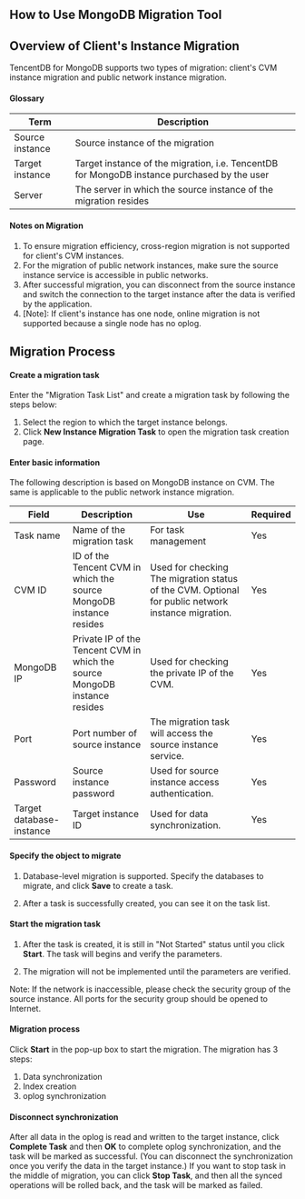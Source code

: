## How to Use MongoDB Migration Tool
## Overview of Client's Instance Migration
TencentDB for MongoDB supports two types of migration: client's CVM instance migration and public network instance migration.
#### Glossary

| Term | Description |
|---------|---------|
| Source instance | Source instance of the migration |
| Target instance | Target instance of the migration, i.e. TencentDB for MongoDB instance purchased by the user |
| Server | The server in which the source instance of the migration resides |

#### Notes on Migration
1. To ensure migration efficiency, cross-region migration is not supported for client's CVM instances.
2. For the migration of public network instances, make sure the source instance service is accessible in public networks.
3. After successful migration, you can disconnect from the source instance and switch the connection to the target instance after the data is verified by the application.
4. [Note]: If client's instance has one node, online migration is not supported because a single node has no oplog.

## Migration Process
#### Create a migration task
Enter the "Migration Task List" and create a migration task by following the steps below:
1.	Select the region to which the target instance belongs.
2.	Click **New Instance Migration Task** to open the migration task creation page.

#### Enter basic information
The following description is based on MongoDB instance on CVM. The same is applicable to the public network instance migration.

| Field | Description | Use | Required |
|---------|---------|---------|---------|
| Task name | Name of the migration task | For task management | Yes |
| CVM ID | ID of the Tencent CVM in which the source MongoDB instance resides | Used for checking The migration status of the CVM.  Optional for public network instance migration. | Yes |
| MongoDB IP | Private IP of the Tencent CVM in which the source MongoDB instance resides | Used for checking the private IP of the CVM. | Yes |
| Port | Port number of source instance | The migration task will access the source instance service. | Yes |
| Password | Source instance password |  Used for source instance access authentication. | Yes |
| Target database-instance | Target instance ID | Used for data synchronization. | Yes |
#### Specify the object to migrate
1. Database-level migration is supported. Specify the databases to migrate, and click **Save** to create a task.

2. After a task is successfully created, you can see it on the task list.

#### Start the migration task
1. After the task is created, it is still in "Not Started" status until you click **Start**. The task will begins and verify the parameters.

2. The migration will not be implemented until the parameters are verified.

Note: If the network is inaccessible, please check the security group of the source instance. All ports for the security group should be opened to Internet.

#### Migration process
Click **Start** in the pop-up box to start the migration.
The migration has 3 steps:
1. Data synchronization
2. Index creation
3. oplog synchronization

#### Disconnect synchronization
After all data in the oplog is read and written to the target instance, click **Complete Task** and then **OK** to complete oplog synchronization, and the task will be marked as successful. (You can disconnect the synchronization once you verify the data in the target instance.)
If you want to stop task in the middle of migration, you can click **Stop Task**, and then all the synced operations will be rolled back, and the task will be marked as failed.

